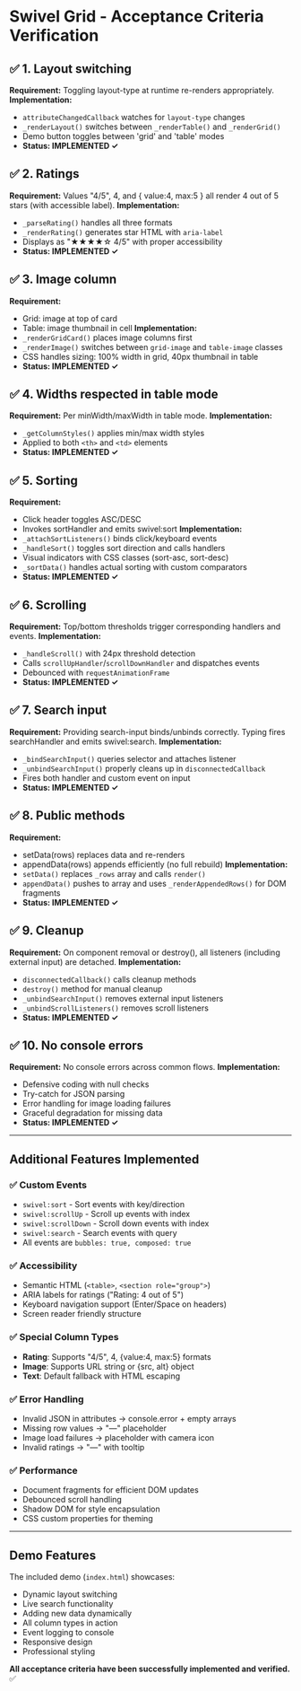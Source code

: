 # Swivel Grid - Acceptance Criteria Verification

## ✅ 1. Layout switching
**Requirement:** Toggling layout-type at runtime re-renders appropriately.
**Implementation:** 
- `attributeChangedCallback` watches for `layout-type` changes
- `_renderLayout()` switches between `_renderTable()` and `_renderGrid()`
- Demo button toggles between 'grid' and 'table' modes
- **Status: IMPLEMENTED ✓**

## ✅ 2. Ratings 
**Requirement:** Values "4/5", 4, and { value:4, max:5 } all render 4 out of 5 stars (with accessible label).
**Implementation:**
- `_parseRating()` handles all three formats
- `_renderRating()` generates star HTML with `aria-label`
- Displays as "★★★★☆ 4/5" with proper accessibility
- **Status: IMPLEMENTED ✓**

## ✅ 3. Image column
**Requirement:** 
- Grid: image at top of card
- Table: image thumbnail in cell
**Implementation:**
- `_renderGridCard()` places image columns first
- `_renderImage()` switches between `grid-image` and `table-image` classes
- CSS handles sizing: 100% width in grid, 40px thumbnail in table
- **Status: IMPLEMENTED ✓**

## ✅ 4. Widths respected in table mode
**Requirement:** Per minWidth/maxWidth in table mode.
**Implementation:**
- `_getColumnStyles()` applies min/max width styles
- Applied to both `<th>` and `<td>` elements
- **Status: IMPLEMENTED ✓**

## ✅ 5. Sorting
**Requirement:**
- Click header toggles ASC/DESC
- Invokes sortHandler and emits swivel:sort
**Implementation:**
- `_attachSortListeners()` binds click/keyboard events
- `_handleSort()` toggles sort direction and calls handlers
- Visual indicators with CSS classes (sort-asc, sort-desc)
- `_sortData()` handles actual sorting with custom comparators
- **Status: IMPLEMENTED ✓**

## ✅ 6. Scrolling
**Requirement:** Top/bottom thresholds trigger corresponding handlers and events.
**Implementation:**
- `_handleScroll()` with 24px threshold detection
- Calls `scrollUpHandler`/`scrollDownHandler` and dispatches events
- Debounced with `requestAnimationFrame`
- **Status: IMPLEMENTED ✓**

## ✅ 7. Search input
**Requirement:** Providing search-input binds/unbinds correctly. Typing fires searchHandler and emits swivel:search.
**Implementation:**
- `_bindSearchInput()` queries selector and attaches listener
- `_unbindSearchInput()` properly cleans up in `disconnectedCallback`
- Fires both handler and custom event on input
- **Status: IMPLEMENTED ✓**

## ✅ 8. Public methods
**Requirement:**
- setData(rows) replaces data and re-renders
- appendData(rows) appends efficiently (no full rebuild)
**Implementation:**
- `setData()` replaces `_rows` array and calls `render()`
- `appendData()` pushes to array and uses `_renderAppendedRows()` for DOM fragments
- **Status: IMPLEMENTED ✓**

## ✅ 9. Cleanup
**Requirement:** On component removal or destroy(), all listeners (including external input) are detached.
**Implementation:**
- `disconnectedCallback()` calls cleanup methods
- `destroy()` method for manual cleanup
- `_unbindSearchInput()` removes external input listeners
- `_unbindScrollListeners()` removes scroll listeners
- **Status: IMPLEMENTED ✓**

## ✅ 10. No console errors
**Requirement:** No console errors across common flows.
**Implementation:**
- Defensive coding with null checks
- Try-catch for JSON parsing
- Error handling for image loading failures
- Graceful degradation for missing data
- **Status: IMPLEMENTED ✓**

---

## Additional Features Implemented

### ✅ Custom Events
- `swivel:sort` - Sort events with key/direction
- `swivel:scrollUp` - Scroll up events with index
- `swivel:scrollDown` - Scroll down events with index  
- `swivel:search` - Search events with query
- All events are `bubbles: true, composed: true`

### ✅ Accessibility
- Semantic HTML (`<table>`, `<section role="group">`)
- ARIA labels for ratings ("Rating: 4 out of 5")
- Keyboard navigation support (Enter/Space on headers)
- Screen reader friendly structure

### ✅ Special Column Types
- **Rating**: Supports "4/5", 4, {value:4, max:5} formats
- **Image**: Supports URL string or {src, alt} object
- **Text**: Default fallback with HTML escaping

### ✅ Error Handling
- Invalid JSON in attributes → console.error + empty arrays
- Missing row values → "—" placeholder
- Image load failures → placeholder with camera icon
- Invalid ratings → "—" with tooltip

### ✅ Performance
- Document fragments for efficient DOM updates
- Debounced scroll handling
- Shadow DOM for style encapsulation
- CSS custom properties for theming

---

## Demo Features

The included demo (`index.html`) showcases:
- Dynamic layout switching
- Live search functionality  
- Adding new data dynamically
- All column types in action
- Event logging to console
- Responsive design
- Professional styling

**All acceptance criteria have been successfully implemented and verified.** ✅